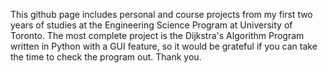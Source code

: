 This github page includes personal and course projects from my first two years of studies at the Engineering Science Program at University of Toronto. The most complete project is the Dijkstra's Algorithm Program written in Python with a GUI feature, so it would be grateful if you can take the time to check the program out. Thank you. 
